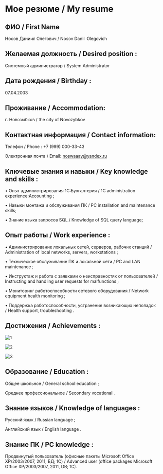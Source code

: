 # Мое резюме / My resume

## ФИО /  First Name 

Носов Даниил Олегович / Nosov Daniil Olegovich

## Желаемая должность / Desired position :

Системный администратор / System Administrator

## Дата рождения / Birthday :

07.04.2003

## Проживание / Accommodation:

г. Новозыбков / the city of Novozybkov

## Контактная информация / Contact information:

Телефон / Phone : +7 (999) 000-33-43

Электронная почта / Email: noswaaay@yandex.ru

## Ключевые знания и навыки / Key knowledge and skills :

•	Опыт администрирования 1С:Бухгалтерия / 1C administration experience:Accounting ;

•	Навыки монтажа и обслуживания ПК / PC installation and maintenance skills;

•	Знание языка запросов SQL / Knowledge of SQL query language;

## Опыт работы / Work experience :

•	Администрирование локальных сетей, серверов, рабочих станций / Administration of local networks, servers, workstations ;

•	Техническое обслуживание ПК и локальной сети / PC and LAN maintenance ;

•	Инструктаж и работа с заявками о неисправностях от пользователей / Instructing and handling user requests for malfunctions ;

•	Мониторинг работоспособности сетевого оборудования / Network equipment health monitoring ;

•	Поддержка работоспособности, устранение возникающих неполадок / Health support, troubleshooting .

## Достижения / Achievements :

![1](https://user-images.githubusercontent.com/94595514/147410882-f78a4631-1eac-4ab9-8152-aebd3238bdb9.jpg)

![2](https://user-images.githubusercontent.com/94595514/147410888-1234ba9b-39d2-422d-b15f-b26d15bb38f8.jpg)

![3](https://user-images.githubusercontent.com/94595514/147410895-cf686f16-7fc0-4d7d-a936-fbc286f351a9.jpg)

## Образование / Education :

Общее школьное / General school education ;

Среднее профессиональное / Secondary vocational .
 
## Знание языков / Knowledge of languages : 

Русский язык / Russian language ;

Английский язык / English language .

## Знание ПК / PC knowledge : 

Продвинутый пользователь (офисные пакеты Microsoft Office XP/2003/2007, 2011, БД; 1C) / Advanced user (office packages Microsoft Office XP/2003/2007, 2011, DB; 1C).


